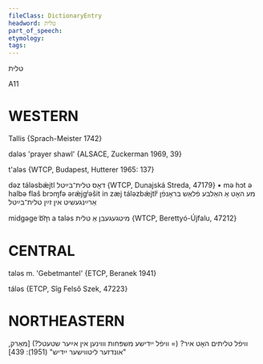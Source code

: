 ```yaml
---
fileClass: DictionaryEntry
headword: טלית
part_of_speech: 
etymology: 
tags: 
---
```

טלית

A11

WESTERN
========

Tallis {Sprach-Meister 1742}

daləs 'prayer shawl' {ALSACE, Zuckerman 1969, 39}

t'aləs {WTCP, Budapest, Hutterer 1965: 137}

dəz táləsbæ̀jtl דאָס טלית־בײַטל {WTCP, Dunajská Streda, 47179}
	•	mə hɔt ə halbə flaš brɔɱfə ərǽjgʲəšit in zæj táləzbæ̀jtlʲ מע האָט אַ האַלבע פֿלאַש בראָנפֿן אַרײַנגעשיט אין זײַן טלית־בײַטל

midgəgeˑb͡m̩ a taləs מיטגעגעבן אַ טלית {WTCP, Berettyó-Újfalu, 47212}

CENTRAL
========

taləs m. 'Gebetmantel' {ETCP, Beranek 1941}

táləs {ETCP, Sîg Felső Szek, 47223}

NORTHEASTERN
==============

וויפֿל טליתים האָט איר? (= וויפֿל ייִדישע משפּחות וווינען אין אײַער שטעטל?) 
[מאַרק, "אונדזער ליטווישער ייִדיש" (1951): 439]